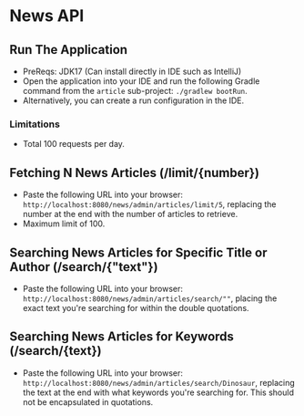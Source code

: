# News API

## Run The Application
- PreReqs: JDK17 (Can install directly in IDE such as IntelliJ)
- Open the application into your IDE and run the following Gradle command from the `article` sub-project: `./gradlew bootRun`. 
- Alternatively, you can create a run configuration in the IDE.

### Limitations
- Total 100 requests per day.

## Fetching N News Articles (/limit/{number})
- Paste the following URL into your browser:
`http://localhost:8080/news/admin/articles/limit/5`, replacing the number at the end with the number of articles to retrieve.
- Maximum limit of 100.
## Searching News Articles for Specific Title or Author (/search/{"text"})
- Paste the following URL into your browser:
  `http://localhost:8080/news/admin/articles/search/""`, placing the exact text you're searching for within the double quotations.
## Searching News Articles for Keywords (/search/{text})
- Paste the following URL into your browser:
  `http://localhost:8080/news/admin/articles/search/Dinosaur`, replacing the text at the end with what keywords you're searching for. This should not be encapsulated in quotations.